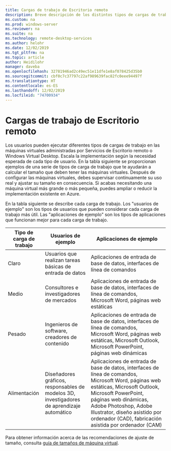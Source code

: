 ```yaml
---
title: Cargas de trabajo de Escritorio remoto
description: Breve descripción de los distintos tipos de cargas de trabajo de las máquinas virtuales que administra Escritorio remoto.
ms.custom: na
ms.prod: windows-server
ms.reviewer: na
ms.suite: na
ms.technology: remote-desktop-services
ms.author: helohr
ms.date: 12/02/2019
ms.tgt_pltfrm: na
ms.topic: article
author: Heidilohr
manager: daveba
ms.openlocfilehash: 32781946ad2c49ec51e11dfe1e8af078425d35b0
ms.sourcegitcommit: cbf0c7c37797c22af989639fac82fc0eee94497f
ms.translationtype: HT
ms.contentlocale: es-ES
ms.lasthandoff: 12/02/2019
ms.locfileid: "74700934"
---
```

# <a name="remote-desktop-workloads"></a>Cargas de trabajo de Escritorio remoto

Los usuarios pueden ejecutar diferentes tipos de cargas de trabajo en las máquinas virtuales administradas por Servicios de Escritorio remoto o Windows Virtual Desktop. Escala la implementación según la necesidad esperada de cada tipo de usuario. En la tabla siguiente se proporcionan ejemplos de una serie de tipos de carga de trabajo que te ayudarán a calcular el tamaño que deben tener las máquinas virtuales. Después de configurar las máquinas virtuales, debes supervisar continuamente su uso real y ajustar su tamaño en consecuencia. Si acabas necesitando una máquina virtual más grande o más pequeña, puedes ampliar o reducir la implementación existente en Azure.

En la tabla siguiente se describe cada carga de trabajo. Los "usuarios de ejemplo" son los tipos de usuarios que pueden considerar cada carga de trabajo más útil. Las "aplicaciones de ejemplo" son los tipos de aplicaciones que funcionan mejor para cada carga de trabajo.

| Tipo de carga de trabajo | Usuarios de ejemplo | Aplicaciones de ejemplo |
| --- | --- | --- |
| Claro | Usuarios que realizan tareas básicas de entrada de datos | Aplicaciones de entrada de base de datos, interfaces de línea de comandos |
| Medio | Consultores e investigadores de mercados | Aplicaciones de entrada de base de datos, interfaces de línea de comandos, Microsoft Word, páginas web estáticas |
| Pesado | Ingenieros de software, creadores de contenido | Aplicaciones de entrada de base de datos, interfaces de línea de comandos, Microsoft Word, páginas web estáticas, Microsoft Outlook, Microsoft PowerPoint, páginas web dinámicas |
| Alimentación | Diseñadores gráficos, responsables de modelos 3D, investigadores de aprendizaje automático | Aplicaciones de entrada de base de datos, interfaces de línea de comandos, Microsoft Word, páginas web estáticas, Microsoft Outlook, Microsoft PowerPoint, páginas web dinámicas, Adobe Photoshop, Adobe Illustrator, diseño asistido por ordenador (CAD), fabricación asistida por ordenador (CAM) |

Para obtener información acerca de las recomendaciones de ajuste de tamaño, consulta [guía de tamaños de máquina virtual](virtual-machine-recs.md).
